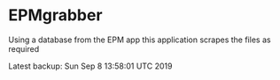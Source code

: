 # EPMgrabber
Using a database from the EPM app this application scrapes the files as required


Latest backup: Sun Sep 8 13:58:01 UTC 2019
